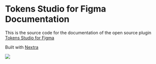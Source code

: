 # Tokens Studio for Figma Documentation

This is the source code for the documentation of the open source plugin [Tokens Studio for Figma](https://github.com/tokens-studio/figma-plugin)

Built with [Nextra](https://github.com/shuding/nextra)

[![](https://www.datocms-assets.com/31049/1618983297-powered-by-vercel.svg)](https://vercel.com?utm_source=figma-tokens&utm_campaign=oss)
    